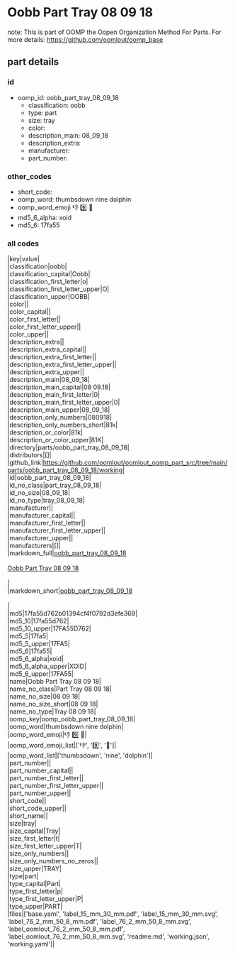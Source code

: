 # Oobb Part Tray 08 09 18  

note: This is part of OOMP the Oopen Organization Method For Parts. For more details: https://github.com/oomlout/oomp_base

##  part details





### id
* oomp_id: oobb_part_tray_08_09_18
  * classification: oobb
  * type: part
  * size: tray
  * color: 
  * description_main: 08_09_18
  * description_extra: 
  * manufacturer: 
  * part_number: 

### other_codes
* short_code: 
* oomp_word: thumbsdown nine dolphin
* oomp_word_emoji :thumbsdown: :nine: :dolphin:
* md5_6_alpha: xoid
* md5_6: 17fa55

### all codes 
|key|value|  
|classification|oobb|  
|classification_capital|Oobb|  
|classification_first_letter|o|  
|classification_first_letter_upper|O|  
|classification_upper|OOBB|  
|color||  
|color_capital||  
|color_first_letter||  
|color_first_letter_upper||  
|color_upper||  
|description_extra||  
|description_extra_capital||  
|description_extra_first_letter||  
|description_extra_first_letter_upper||  
|description_extra_upper||  
|description_main|08_09_18|  
|description_main_capital|08 09.18|  
|description_main_first_letter|0|  
|description_main_first_letter_upper|0|  
|description_main_upper|08_09_18|  
|description_only_numbers|080918|  
|description_only_numbers_short|81k|  
|description_or_color|81k|  
|description_or_color_upper|81K|  
|directory|parts/oobb_part_tray_08_09_18|  
|distributors|[]|  
|github_link|https://github.com/oomlout/oomlout_oomp_part_src/tree/main/parts/oobb_part_tray_08_09_18/working|  
|id|oobb_part_tray_08_09_18|  
|id_no_class|part_tray_08_09_18|  
|id_no_size|08_09_18|  
|id_no_type|tray_08_09_18|  
|manufacturer||  
|manufacturer_capital||  
|manufacturer_first_letter||  
|manufacturer_first_letter_upper||  
|manufacturer_upper||  
|manufacturers|[]|  
|markdown_full|[oobb_part_tray_08_09_18](https://github.com/oomlout/oomlout_oomp_part_src/tree/main/parts/oobb_part_tray_08_09_18/working)<br>[](https://github.com/oomlout/oomlout_oomp_part_src/tree/main/parts/oobb_part_tray_08_09_18/working)<br>[Oobb Part Tray 08 09 18](https://github.com/oomlout/oomlout_oomp_part_src/tree/main/parts/oobb_part_tray_08_09_18/working)<br><br>|  
|markdown_short|[oobb_part_tray_08_09_18](https://github.com/oomlout/oomlout_oomp_part_src/tree/main/parts/oobb_part_tray_08_09_18/working)<br><br>|  
|md5|17fa55d762b01394cf4f0792d3efe369|  
|md5_10|17fa55d762|  
|md5_10_upper|17FA55D762|  
|md5_5|17fa5|  
|md5_5_upper|17FA5|  
|md5_6|17fa55|  
|md5_6_alpha|xoid|  
|md5_6_alpha_upper|XOID|  
|md5_6_upper|17FA55|  
|name|Oobb Part Tray 08 09 18|  
|name_no_class|Part Tray 08 09 18|  
|name_no_size|08 09 18|  
|name_no_size_short|08 09 18|  
|name_no_type|Tray 08 09 18|  
|oomp_key|oomp_oobb_part_tray_08_09_18|  
|oomp_word|thumbsdown nine dolphin|  
|oomp_word_emoji|:thumbsdown: :nine: :dolphin:|  
|oomp_word_emoji_list|[':thumbsdown:', ':nine:', ':dolphin:']|  
|oomp_word_list|['thumbsdown', 'nine', 'dolphin']|  
|part_number||  
|part_number_capital||  
|part_number_first_letter||  
|part_number_first_letter_upper||  
|part_number_upper||  
|short_code||  
|short_code_upper||  
|short_name||  
|size|tray|  
|size_capital|Tray|  
|size_first_letter|t|  
|size_first_letter_upper|T|  
|size_only_numbers||  
|size_only_numbers_no_zeros||  
|size_upper|TRAY|  
|type|part|  
|type_capital|Part|  
|type_first_letter|p|  
|type_first_letter_upper|P|  
|type_upper|PART|  
|files|['base.yaml', 'label_15_mm_30_mm.pdf', 'label_15_mm_30_mm.svg', 'label_76_2_mm_50_8_mm.pdf', 'label_76_2_mm_50_8_mm.svg', 'label_oomlout_76_2_mm_50_8_mm.pdf', 'label_oomlout_76_2_mm_50_8_mm.svg', 'readme.md', 'working.json', 'working.yaml']|  
